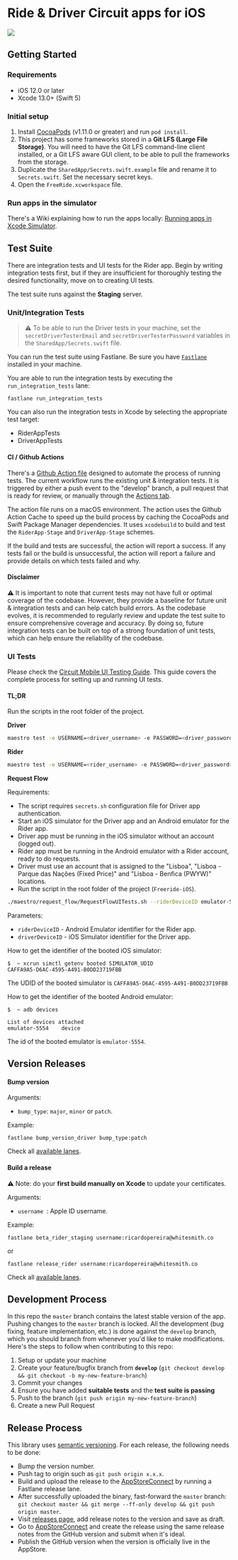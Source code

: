 # Ride & Driver Circuit apps for iOS

<a href="https://github.com/thefreerideinc/FreeRide/actions">
  <img src="https://github.com/thefreerideinc/FreeRide/workflows/TestSuite/badge.svg" />
</a>

## Getting Started

### Requirements

 - iOS 12.0 or later
 - Xcode 13.0+ (Swift 5)

### Initial setup

1. Install [CocoaPods](https://github.com/CocoaPods/CocoaPods) (v1.11.0 or greater) and run `pod install`.
2. This project has some frameworks stored in a **Git LFS (Large File Storage)**. You will need to have the Git LFS command-line client installed, or a Git LFS aware GUI client, to be able to pull the frameworks from the storage.
3. Duplicate the `SharedApp/Secrets.swift.example` file and rename it to `Secrets.swift`. Set the necessary secret keys.
4. Open the `FreeRide.xcworkspace` file.

### Run apps in the simulator

There's a Wiki explaining how to run the apps locally: [Running apps in Xcode Simulator](https://github.com/thefreerideinc/FreeRide/wiki/Running-apps-in-Xcode-Simulator).

## Test Suite

There are integration tests and UI tests for the Rider app. Begin by writing integration tests first, but if they are insufficient for thoroughly testing the desired functionality, move on to creating UI tests.

The test suite runs against the **Staging** server.

### Unit/Integration Tests

> ⚠️ To be able to run the Driver tests in your machine, set the `secretDriverTesterEmail` and `secretDriverTesterPassword` variables in the `SharedApp/Secrets.swift` file.

You can run the test suite using Fastlane. Be sure you have [`Fastlane`](https://github.com/fastlane/fastlane) installed in your machine.

You are able to run the integration tests by executing the `run_integration_tests` lane:

```
fastlane run_integration_tests
```

You can also run the integration tests in Xcode by selecting the appropriate test target:

* RiderAppTests
* DriverAppTests

#### CI / Github Actions

There's a [Github Action file](https://github.com/thefreerideinc/FreeRide/actions/workflows/build.yml) designed to automate the process of running tests. The current workflow runs the existing unit & integration tests. It is triggered by either a push event to the "develop" branch, a pull request that is ready for review, or manually through the [Actions tab](https://github.com/thefreerideinc/FreeRide/actions). 

The action file runs on a macOS environment. The action uses the Github Action Cache to speed up the build process by caching the CocoaPods and Swift Package Manager dependencies. It uses `xcodebuild` to build and test the `RiderApp-Stage` and `DriverApp-Stage` schemes. 

If the build and tests are successful, the action will report a success. If any tests fail or the build is unsuccessful, the action will report a failure and provide details on which tests failed and why.

#### Disclaimer

⚠️ It is important to note that current tests may not have full or optimal coverage of the codebase. However, they provide a baseline for future unit & integration tests and can help catch build errors. As the codebase evolves, it is recommended to regularly review and update the test suite to ensure comprehensive coverage and accuracy. By doing so, future integration tests can be built on top of a strong foundation of unit tests, which can help ensure the reliability of the codebase.

### UI Tests

Please check the [Circuit Mobile UI Testing Guide](https://ridecircuit.atlassian.net/l/cp/38eoE0Ke). This guide covers the complete process for setting up and running UI tests.

#### TL;DR

Run the scripts in the root folder of the project.

**Driver**

```sh
maestro test -e USERNAME=<driver_username> -e PASSWORD=<driver_password> maestro/DriverUITests.yaml
```


**Rider**

```sh
maestro test -e USERNAME=<rider_username> -e PASSWORD=<driver_password> maestro/RiderUITests.yaml
```

**Request Flow**

Requirements:

 - The script requires `secrets.sh` configuration file for Driver app authentication.
 - Start an iOS simulator for the Driver app and an Android emulator for the Rider app.
 - Driver app must be running in the iOS simulator without an account (logged out).
 - Rider app must be running in the Android emulator with a Rider account, ready to do requests.
 - Driver must use an account that is assigned to the "Lisboa", "Lisboa - Parque das Nações (Fixed Price)" and "Lisboa - Benfica (PWYW)" locations.
 - Run the script in the root folder of the project (`Freeride-iOS`).

```sh
./maestro/request_flow/RequestFlowUITests.sh --riderDeviceID emulator-5554 --driverDeviceID CAFFA9A5-D6AC-4595-A491-B0DD23719FBB
```

Parameters:

 - `riderDeviceID` - Android Emulator identifier for the Rider app.
 - `driverDeviceID` - iOS Simulator identifier for the Driver app.

How to get the identifier of the booted iOS simulator:

```
$  ~ xcrun simctl getenv booted SIMULATOR_UDID
CAFFA9A5-D6AC-4595-A491-B0DD23719FBB
```

The UDID of the booted simulator is `CAFFA9A5-D6AC-4595-A491-B0DD23719FBB`

How to get the identifier of the booted Android emulator:

```
$  ~ adb devices

List of devices attached
emulator-5554	 device
```

The id of the booted emulator is `emulator-5554`.


## Version Releases

#### Bump version

Arguments:

 - `bump_type`: `major`, `minor` or `patch`.

Example:

```
fastlane bump_version_driver bump_type:patch
```

Check all [available lanes](fastlane/README.md).

#### Build a release

⚠️ Note: do your **first build manually on Xcode** to update your certificates.

Arguments:

 - `username `: Apple ID username.

Example:

```
fastlane beta_rider_staging username:ricardopereira@whitesmith.co
```

or

```
fastlane release_rider username:ricardopereira@whitesmith.co
```

Check all [available lanes](fastlane/README.md).

## Development Process

In this repo the `master` branch contains the latest stable version of the app. Pushing changes to the `master` branch is locked. All the development (bug fixing, feature implementation, etc.) is done against the `develop` branch, which you should branch from whenever you'd like to make modifications. Here's the steps to follow when contributing to this repo:

1. Setup or update your machine
2. Create your feature/bugfix branch from **`develop`** (`git checkout develop && git checkout -b my-new-feature-branch`)
3. Commit your changes
4. Ensure you have added **suitable tests** and the **test suite is passing**
5. Push to the branch (`git push origin my-new-feature-branch`)
6. Create a new Pull Request

## Release Process

This library uses [semantic versioning](http://semver.org/). For each release, the following needs to be done:

* Bump the version number.
* Push tag to origin such as `git push origin x.x.x`.
* Build and upload the release to the [AppStoreConnect](https://appstoreconnect.apple.com) by running a Fastlane release lane.
* After successfully uploaded the binary, fast-forward the `master` branch: `git checkout master && git merge --ff-only develop && git push origin master`.
* Visit [releases page](https://github.com/thefreerideinc/FreeRide/releases), add release notes to the version and save as draft.
* Go to [AppStoreConnect](https://appstoreconnect.apple.com) and create the release using the same release notes from the GitHub version and submit when it's ideal.
* Publish the GitHub version when the version is officially live in the AppStore.
